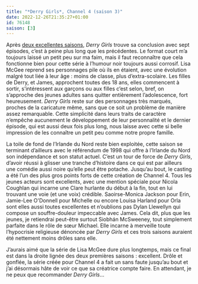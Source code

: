 ```yaml
---
title: "*Derry Girls*, Channel 4 (saison 3)"
date: 2022-12-26T21:35:27+01:00
id: 76148 
saison: [3]
---
```


Après [deux excellentes saisons](https://voiretmanger.fr/derry-girls-mcgee-channel-4/), *Derry Girls* trouve sa conclusion avec sept épisodes, c’est à peine plus long que les précédentes. Le format court m’a toujours laissé un petit peu sur ma faim, mais il faut reconnaître que cela fonctionne bien pour cette série à l’humour noir toujours aussi corrosif. Lisa McGee reprend ses personnages pile où ils en étaient, avec une évolution malgré tout liée à leur âge : moins de classe, plus d’extra-scolaire. Les filles de Derry, et James, approchent toutes des 18 ans, elles commencent à sortir, s’intéressent aux garçons ou aux filles c’est selon, bref, on s’approche des jeunes adultes sans quitter entièrement l’adolescence, fort heureusement. *Derry Girls* reste sur des personnages très marqués, proches de la caricature même, sans que ce soit un problème de manière assez remarquable. Cette simplicité dans leurs traits de caractère n’empêche aucunement le développement de leur personnalité et le dernier épisode, qui est aussi deux fois plus long, nous laisse avec cette si belle impression de les connaître un petit peu comme notre propre famille.

La toile de fond de l’Irlande du Nord reste bien exploitée, cette saison se terminant d’ailleurs avec le référendum de 1998 qui offre à l’Irlande du Nord son indépendance et son statut actuel. C’est un tour de force de *Derry Girls*, d’avoir réussi à glisser une tranche d’histoire dans ce qui est par ailleurs une comédie aussi noire qu’elle peut être potache. Jusqu’au bout, le casting a été l’un des plus gros points forts de cette création de Channel 4. Tous les jeunes acteurs sont excellents, avec une mention spéciale pour Nicola Coughlan qui incarne une Clare hurlante du début à la fin, tout en lui trouvant une voie (et une voix) crédible. Saoirse-Monica Jackson pour Erin, Jamie-Lee O'Donnell pour Michelle ou encore Louisa Harland pour Orla sont elles aussi toutes excellentes et n’oublions pas Dylan Llewellyn qui compose un souffre-douleur impeccable avec James. Cela dit, plus que les jeunes, je retiendrai peut-être surtout Siobhán McSweeney, tout simplement parfaite dans le rôle de sœur Michael. Elle incarne à merveille toute l’hypocrisie religieuse dénoncée par *Derry Girls* et ces trois saisons auraient été nettement moins drôles sans elle. 

J’aurais aimé que la série de Lisa McGee dure plus longtemps, mais ce final est dans la droite lignée des deux premières saisons : excellent. Drôle et gonflée, la série créée pour Channel 4 a fait un sans faute jusqu’au bout et j’ai désormais hâte de voir ce que sa créatrice compte faire. En attendant, je ne peux que recommander *Derry Girls*…